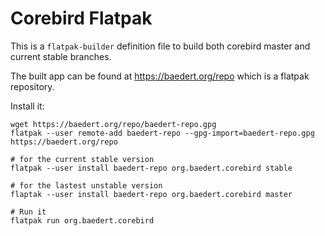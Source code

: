 # Corebird Flatpak

This is a `flatpak-builder` definition file to build both corebird master and current stable branches.

The built app can be found at https://baedert.org/repo which is a flatpak repository.


Install it:

```
wget https://baedert.org/repo/baedert-repo.gpg
flatpak --user remote-add baedert-repo --gpg-import=baedert-repo.gpg https://baedert.org/repo

# for the current stable version
flatpak --user install baedert-repo org.baedert.corebird stable

# for the lastest unstable version
flaptak --user install baedert-repo org.baedert.corebird master

# Run it
flatpak run org.baedert.corebird
```
